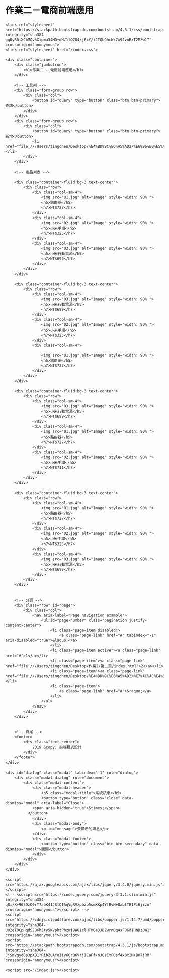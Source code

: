 # 作業二－電商前端應用
<!DOCTYPE html>
<html lang="zh-TW">

<head>
    <meta charset="UTF-8">
    <meta name="viewport" content="width=device-width, initial-scale=1.0">
    <meta http-equiv="X-UA-Compatible" content="ie=edge">
    <title>作業二 - 電商前端應用</title>

 
    <link rel="stylesheet" href="https://stackpath.bootstrapcdn.com/bootstrap/4.3.1/css/bootstrap.min.css" integrity="sha384-ggOyR0iXCbMQv3Xipma34MD+dH/1fQ784/j6cY/iJTQUOhcWr7x9JvoRxT2MZw1T" crossorigin="anonymous">
    <link rel="stylesheet" href="/index.css">
</head>

<body>

    <div class="container">
        <div class="jumbotron">
            <h1>作業二 - 電商前端應用</h1>
        </div>

        <!-- 工具列 -->
        <div class="form-group row">
            <div class="col">
                <button id="query" type="button" class="btn btn-primary">查詢</button>
            </div>
        </div>
        <div class="form-group row">
            <div class="col">
                <button id="query" type="button" class="btn btn-primary">新增</button>
                <li href="file:///Users/tingchen/Desktop/%E4%BD%9C%E6%A5%AD2/%E6%96%B0%E5%A2%9E/index.html"></li>
            </div>
        </div>

        <!-- 產品列表 -->

        <div class="container-fluid bg-3 text-center">
            <div class="row">
                <div class="col-sm-4">
                    <img src="01.jpg" alt="Image" style="width: 90% ">
                    <h5>路由器</h5>
                    <h7>NT$727</h7>
                </div>
                <div class="col-sm-4">
                    <img src="02.jpg" alt="Image" style="width: 90% ">
                    <h5>小米手環</h5>
                    <h7>NT$325</h7>
                </div>
                <div class="col-sm-4">
                    <img src="03.jpg" alt="Image" style="width: 90% ">
                    <h5>小米行動電源</h5>
                    <h7>NT$699</h7>
                </div>
            </div>
        </div>

        <div class="container-fluid bg-3 text-center">
            <div class="row">
                <div class="col-sm-4">
                    <img src="03.jpg" alt="Image" style="width: 90% ">
                    <h5>小米行動電源</h5>
                    <h7>NT$699</h7>
                </div>
                <div class="col-sm-4">
                    <img src="02.jpg" alt="Image" style="width: 90% ">
                    <h5>小米手環</h5>
                    <h7>NT$325</h7>
                </div>
                <div class="col-sm-4">

                    <img src="01.jpg" alt="Image" style="width: 90% ">
                    <h5>路由器</h5>
                    <h7>NT$727</h7>
                </div>
            </div>
        </div>

        <div class="container-fluid bg-3 text-center">
            <div class="row">
                <div class="col-sm-4">
                    <img src="03.jpg" alt="Image" style="width: 90% ">
                    <h5>小米行動電源</h5>
                    <h7>NT$699</h7>
                </div>
                <div class="col-sm-4">
                    <img src="01.jpg" alt="Image" style="width: 90% ">
                    <h5>路由器</h5>
                    <h7>NT$727</h7>
                </div>
                <div class="col-sm-4">
                    <img src="02.jpg" alt="Image" style="width: 90% ">
                    <h5>小米手環</h5>
                    <h7>NT$711</h7>
                </div>
            </div>
        </div>

        <div class="container-fluid bg-3 text-center">
            <div class="row">
                <div class="col-sm-4">
                    <img src="01.jpg" alt="Image" style="width: 90% ">
                    <h5>路由器</h5>
                    <h7>NT$727</h7>
                </div>
                <div class="col-sm-4">
                    <img src="02.jpg" alt="Image" style="width: 90% ">
                    <h5>小米手環</h5>
                    <h7>NT$325</h7>
                </div>
                <div class="col-sm-4">
                    <img src="03.jpg" alt="Image" style="width: 90% ">
                    <h5>小米行動電源</h5>
                    <h7>NT$699</h7>
                </div>
            </div>
        </div>


        <!-- 分頁 -->
        <div class="row" id="page">
            <div class="col">
                <nav aria-label="Page navigation example">
                    <ul id="page-number" class="pagination justify-content-center">
                        <li class="page-item disabled">
                            <a class="page-link" href="#" tabindex="-1" aria-disabled="true">&laquo;</a>
                        </li>
                        <li class="page-item active"><a class="page-link" href="#">1</a></li>
                        <li class="page-item"><a class="page-link" href="file:///Users/tingchen/Desktop/作業2/第二頁/index.html">2</a></li>
                        <li class="page-item"><a class="page-link" href="file:///Users/tingchen/Desktop/%E4%BD%9C%E6%A5%AD2/%E7%AC%AC%E4%B8%89%E9%A0%81/index.html">3</a></li>
                        <li class="page-item">
                            <a class="page-link" href="#">&raquo;</a>
                        </li>
                    </ul>
                </nav>
            </div>
        </div>


        <!-- 頁尾 -->
        <footer>
            <div class="text-center">
                2019 &copy; 前端程式設計
            </div>
        </footer>
    </div>

    <div id="dialog" class="modal" tabindex="-1" role="dialog">
        <div class="modal-dialog" role="document">
            <div class="modal-content">
                <div class="modal-header">
                    <h5 class="modal-title">系統訊息</h5>
                    <button type="button" class="close" data-dismiss="modal" aria-label="Close">
                <span aria-hidden="true">&times;</span>
              </button>
                </div>
                <div class="modal-body">
                    <p id="message">要顯示的訊息</p>
                </div>
                <div class="modal-footer">
                    <button type="button" class="btn btn-secondary" data-dismiss="modal">關閉</button>
                </div>
            </div>
        </div>
    </div>

    <script src="https://ajax.googleapis.com/ajax/libs/jquery/3.4.0/jquery.min.js"></script>
    <!-- <script src="https://code.jquery.com/jquery-3.3.1.slim.min.js" integrity="sha384-q8i/X+965DzO0rT7abK41JStQIAqVgRVzpbzo5smXKp4YfRvH+8abtTE1Pi6jizo" crossorigin="anonymous"></script> -->
    <script src="https://cdnjs.cloudflare.com/ajax/libs/popper.js/1.14.7/umd/popper.min.js" integrity="sha384-UO2eT0CpHqdSJQ6hJty5KVphtPhzWj9WO1clHTMGa3JDZwrnQq4sF86dIHNDz0W1" crossorigin="anonymous"></script>
    <script src="https://stackpath.bootstrapcdn.com/bootstrap/4.3.1/js/bootstrap.min.js" integrity="sha384-JjSmVgyd0p3pXB1rRibZUAYoIIy6OrQ6VrjIEaFf/nJGzIxFDsf4x0xIM+B07jRM" crossorigin="anonymous"></script>

    <script src="/index.js"></script>
</body>

</html>
